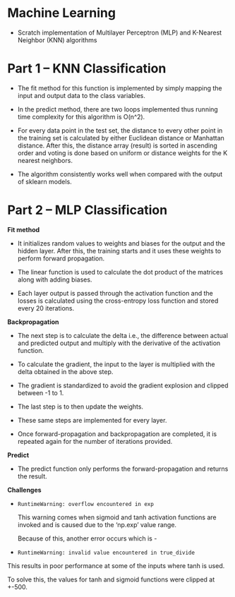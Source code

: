 # Machine Learning
- Scratch implementation of Multilayer Perceptron (MLP) and K-Nearest Neighbor (KNN) algorithms

# Part 1 – KNN Classification
- The fit method for this function is implemented by simply mapping the input and output data to the class variables.

- In the predict method, there are two loops implemented thus running time complexity for this algorithm is O(n^2).

- For every data point in the test set, the distance to every other point in the training set is calculated by either Euclidean distance or Manhattan distance. After this, the distance array (result) is sorted in ascending order and voting is done based on uniform or distance weights for the K nearest neighbors.

- The algorithm consistently works well when compared with the output of sklearn models.

# Part 2 – MLP Classification
**Fit method** 
- It initializes random values to weights and biases for the output and the hidden layer. After this, the training starts and it uses these weights to perform forward propagation. 

- The linear function is used to calculate the dot product of the matrices along with adding biases. 

- Each layer output is passed through the activation function and the losses is calculated using the cross-entropy loss function and stored every 20 iterations. 

**Backpropagation** 
- The next step is to calculate the delta i.e., the difference between actual and predicted output and multiply with the derivative of the activation function. 

- To calculate the gradient, the input to the layer is multiplied with the delta obtained in the above step.

- The gradient is standardized to avoid the gradient explosion and clipped between -1 to 1.

- The last step is to then update the weights.

- These same steps are implemented for every layer.

- Once forward-propagation and backpropagation are completed, it is repeated again for the number of iterations provided.

**Predict** 
- The predict function only performs the forward-propagation and returns the result.

**Challenges** 
- ```RuntimeWarning: overflow encountered in exp```

  This warning comes when sigmoid and tanh activation functions are invoked and is caused due to the ‘np.exp’ value range. 

  Because of this, another error occurs which is - 
- ```RuntimeWarning: invalid value encountered in true_divide```

This results in poor performance at some of the inputs where tanh is used. 

To solve this, the values for tanh and sigmoid functions were clipped at +-500.


